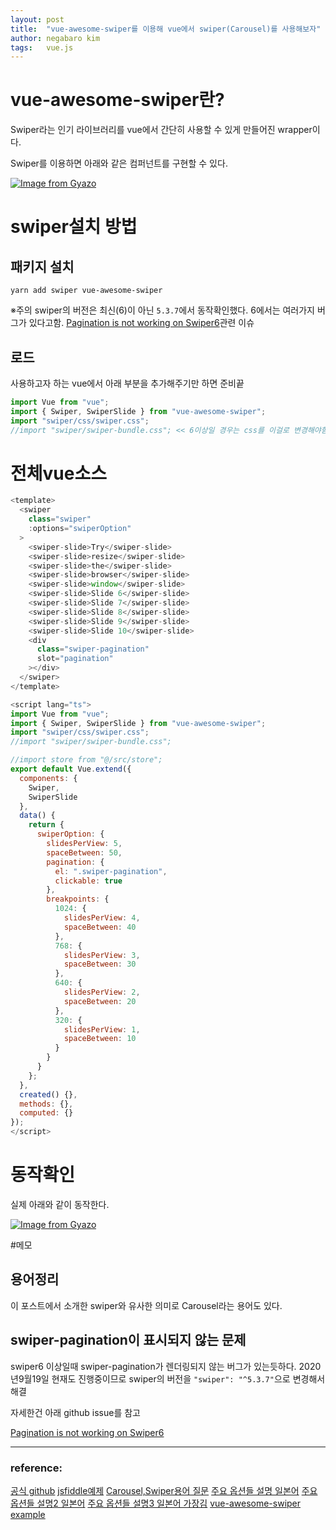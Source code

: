 ```yaml
---
layout: post
title:  "vue-awesome-swiper를 이용해 vue에서 swiper(Carousel)를 사용해보자"
author: negabaro kim
tags:	vue.js
---
```


# vue-awesome-swiper란?

Swiper라는 인기 라이브러리를 vue에서 간단히 사용할 수 있게 만들어진 wrapper이다.

Swiper를 이용하면 아래와 같은 컴퍼넌트를 구현할 수 있다.

[![Image from Gyazo](https://i.gyazo.com/042e259664b8867099ec30f3363cae81.gif)](https://gyazo.com/042e259664b8867099ec30f3363cae81)


# swiper설치 방법

## 패키지 설치

```
yarn add swiper vue-awesome-swiper
```

※주의 swiper의 버전은 최신(6)이 아닌 `5.3.7`에서 동작확인했다.
6에서는 여러가지 버그가 있다고함. [Pagination is not working on Swiper6]관련 이슈


## 로드

사용하고자 하는 vue에서 아래 부분을 추가해주기만 하면 준비끝

```js
import Vue from "vue";
import { Swiper, SwiperSlide } from "vue-awesome-swiper";
import "swiper/css/swiper.css";
//import "swiper/swiper-bundle.css"; << 6이상일 경우는 css를 이걸로 변경해야함
```


# 전체vue소스

```js
<template>
  <swiper
    class="swiper"
    :options="swiperOption"
  >
    <swiper-slide>Try</swiper-slide>
    <swiper-slide>resize</swiper-slide>
    <swiper-slide>the</swiper-slide>
    <swiper-slide>browser</swiper-slide>
    <swiper-slide>window</swiper-slide>
    <swiper-slide>Slide 6</swiper-slide>
    <swiper-slide>Slide 7</swiper-slide>
    <swiper-slide>Slide 8</swiper-slide>
    <swiper-slide>Slide 9</swiper-slide>
    <swiper-slide>Slide 10</swiper-slide>
    <div
      class="swiper-pagination"
      slot="pagination"
    ></div>
  </swiper>
</template>

<script lang="ts">
import Vue from "vue";
import { Swiper, SwiperSlide } from "vue-awesome-swiper";
import "swiper/css/swiper.css";
//import "swiper/swiper-bundle.css";

//import store from "@/src/store";
export default Vue.extend({
  components: {
    Swiper,
    SwiperSlide
  },
  data() {
    return {
      swiperOption: {
        slidesPerView: 5,
        spaceBetween: 50,
        pagination: {
          el: ".swiper-pagination",
          clickable: true
        },
        breakpoints: {
          1024: {
            slidesPerView: 4,
            spaceBetween: 40
          },
          768: {
            slidesPerView: 3,
            spaceBetween: 30
          },
          640: {
            slidesPerView: 2,
            spaceBetween: 20
          },
          320: {
            slidesPerView: 1,
            spaceBetween: 10
          }
        }
      }
    };
  },
  created() {},
  methods: {},
  computed: {}
});
</script>
```


# 동작확인

실제 아래와 같이 동작한다.

[![Image from Gyazo](https://i.gyazo.com/042e259664b8867099ec30f3363cae81.gif)](https://gyazo.com/042e259664b8867099ec30f3363cae81)



#메모

## 용어정리

이 포스트에서 소개한 swiper와 유사한 의미로 Carousel라는 용어도 있다.


## swiper-pagination이 표시되지 않는 문제

swiper6 이상일때 swiper-pagination가 렌더링되지 않는 버그가 있는듯하다.
2020년9월19일 현재도 진행중이므로 swiper의 버전을 `"swiper": "^5.3.7"`으로 변경해서 해결

자세한건 아래 github issue를 참고

[Pagination is not working on Swiper6]


--------
[Pagination is not working on Swiper6]:https://github.com/surmon-china/vue-awesome-swiper/issues/684

### reference:

[공식 github](https://github.surmon.me/vue-awesome-swiper/)
[jsfiddle예제](https://jsfiddle.net/kabanoki/bvtz6n3u/)
[Carousel,Swiper용어 질문](https://teratail.com/questions/292656#reply-413979)
[주요 옵션들 설명 일본어](https://www.kabanoki.net/4783/)
[주요 옵션들 설명2 일본어](https://qiita.com/nakanishi03/items/c12221be7645b84016c8)
[주요 옵션들 설명3 일본어 가장김](https://www.webdesignleaves.com/pr/plugins/swiper_js.html)
[vue-awesome-swiper example](https://github.com/surmon-china/vue-awesome-swiper)